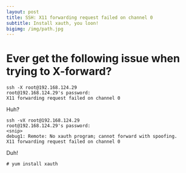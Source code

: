 ```yaml
---
layout: post
title: SSH: X11 forwarding request failed on channel 0
subtitle: Install xauth, you loon!
bigimg: /img/path.jpg
---
```


# Ever get the following issue when trying to X-forward?

~~~
ssh -X root@192.168.124.29
root@192.168.124.29's password:
X11 forwarding request failed on channel 0
~~~

Huh?

~~~
ssh -vX root@192.168.124.29
root@192.168.124.29's password:
<snip>
debug1: Remote: No xauth program; cannot forward with spoofing.
X11 forwarding request failed on channel 0
~~~

Duh!

~~~
# yum install xauth
~~~
